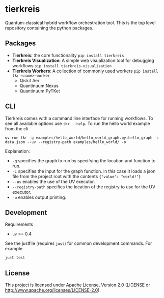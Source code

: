 # tierkreis

Quantum-classical hybrid workflow orchestration tool.
This is the top level repository containing the python packages.

## Packages
- **Tierkreis**: the core functionality `pip install tierkreis`
- **Tierkreis Visualization**: A simple web visualization tool for debugging workflows `pip install tierkreis-visualization`
- **Tierkreis Workers**: A collection of commonly used workers `pip install tkr-<name>-worker`
  - Qiskit Aer
  - Quantinuum Nexus
  - Quantinuum PyTKet


## CLI

Tierkreis comes with a command line interface for running workflows.
To see all available options use `tkr --help`.
To run the hello world example from the cli
```
uv run tkr -g examples/hello_world/hello_world_graph.py:hello_graph -i data.json --uv --registry-path examples/hello_world/ -o
```
Explanation:
* `-g` specifies the graph to run by specifying the location and function to run.
* `-i` specifies the input for the graph function. In this case it loads a json file from the project root with the contents `{"value": "world!"}`
* `--uv` enables the use of the UV executor.
* `--registry-path` specifies the location of the registry to use for the UV executor.
* `-o` enables output printing.



## Development
Requirements
- `uv` >= 0.4


See the justfile (requires `just`) for common development commands. For example:

```sh
just test
```

## License

This project is licensed under Apache License, Version 2.0 ([LICENSE][] or http://www.apache.org/licenses/LICENSE-2.0).


  [LICENSE]: https://github.com/CQCL/tierkreis/blob/main/LICENCE
